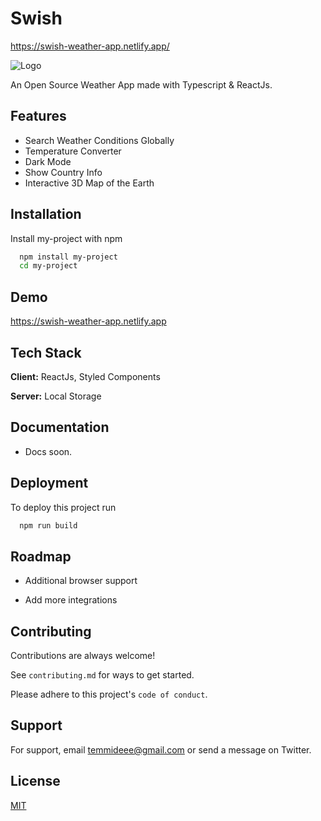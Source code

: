 
# Swish

https://swish-weather-app.netlify.app/

![Logo](https://res.cloudinary.com/dsghy4siv/image/upload/v1701440042/llrjpudw5tec1nbv0n5h.webp)



An Open Source Weather App made with Typescript & ReactJs.
## Features

- Search Weather Conditions Globally
- Temperature Converter
- Dark Mode
- Show Country Info
- Interactive 3D Map of the Earth



## Installation

Install my-project with npm

```bash
  npm install my-project
  cd my-project
```
    
## Demo

https://swish-weather-app.netlify.app


## Tech Stack

**Client:** ReactJs, Styled Components 

**Server:** Local Storage


## Documentation

- Docs soon.



## Deployment

To deploy this project run

```bash
  npm run build
```


## Roadmap

- Additional browser support

- Add more integrations


## Contributing

Contributions are always welcome!

See `contributing.md` for ways to get started.

Please adhere to this project's `code of conduct`.


## Support

For support, email temmideee@gmail.com or send a message on Twitter.


## License

[MIT](https://choosealicense.com/licenses/mit/)

